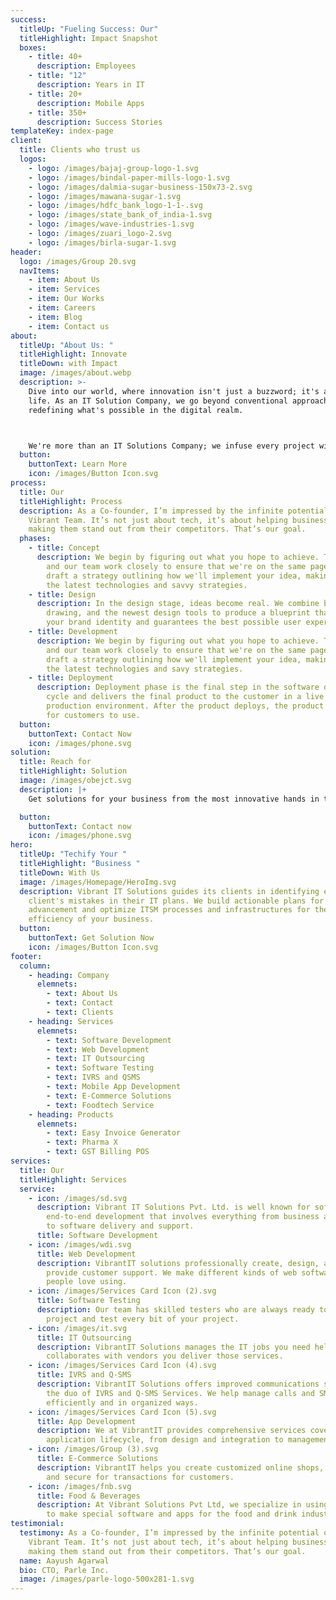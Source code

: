 ```yaml
---
success:
  titleUp: "Fueling Success: Our"
  titleHighlight: Impact Snapshot
  boxes:
    - title: 40+
      description: Employees
    - title: "12"
      description: Years in IT
    - title: 20+
      description: Mobile Apps
    - title: 350+
      description: Success Stories
templateKey: index-page
client:
  title: Clients who trust us
  logos:
    - logo: /images/bajaj-group-logo-1.svg
    - logo: /images/bindal-paper-mills-logo-1.svg
    - logo: /images/dalmia-sugar-business-150x73-2.svg
    - logo: /images/mawana-sugar-1.svg
    - logo: /images/hdfc_bank_logo-1-1-.svg
    - logo: /images/state_bank_of_india-1.svg
    - logo: /images/wave-industries-1.svg
    - logo: /images/zuari_logo-2.svg
    - logo: /images/birla-sugar-1.svg
header:
  logo: /images/Group 20.svg
  navItems:
    - item: About Us
    - item: Services
    - item: Our Works
    - item: Careers
    - item: Blog
    - item: Contact us
about:
  titleUp: "About Us: "
  titleHighlight: Innovate
  titleDown: with Impact
  image: /images/about.webp
  description: >-
    Dive into our world, where innovation isn't just a buzzword; it's a way of
    life. As an IT Solution Company, we go beyond conventional approaches,
    redefining what's possible in the digital realm.



    We're more than an IT Solutions Company; we infuse every project with passion and purpose. Join us in creating a future where technology harmonizes with humanity.
  button:
    buttonText: Learn More
    icon: /images/Button Icon.svg
process:
  title: Our
  titleHighlight: Process
  description: As a Co-founder, I’m impressed by the infinite potential of the
    Vibrant Team. It’s not just about tech, it’s about helping businesses and
    making them stand out from their competitors. That’s our goal.
  phases:
    - title: Concept
      description: We begin by figuring out what you hope to achieve. Together, you
        and our team work closely to ensure that we're on the same page. We
        draft a strategy outlining how we'll implement your idea, making use of
        the latest technologies and savvy strategies.
    - title: Design
      description: In the design stage, ideas become real. We combine brainstorming,
        drawing, and the newest design tools to produce a blueprint that matches
        your brand identity and guarantees the best possible user experience.
    - title: Development
      description: We begin by figuring out what you hope to achieve. Together, you
        and our team work closely to ensure that we're on the same page. We
        draft a strategy outlining how we'll implement your idea, making use of
        the latest technologies and savy strategies.
    - title: Deployment
      description: Deployment phase is the final step in the software development life
        cycle and delivers the final product to the customer in a live
        production environment. After the product deploys, the product is ready
        for customers to use.
  button:
    buttonText: Contact Now
    icon: /images/phone.svg
solution:
  title: Reach for
  titleHighlight: Solution
  image: /images/obejct.svg
  description: |+
    Get solutions for your business from the most innovative hands in tech.

  button:
    buttonText: Contact now
    icon: /images/phone.svg
hero:
  titleUp: "Techify Your "
  titleHighlight: "Business "
  titleDown: With Us
  image: /images/Homepage/HeroImg.svg
  description: Vibrant IT Solutions guides its clients in identifying each
    client's mistakes in their IT plans. We build actionable plans for
    advancement and optimize ITSM processes and infrastructures for the ultimate
    efficiency of your business.
  button:
    buttonText: Get Solution Now
    icon: /images/Button Icon.svg
footer:
  column:
    - heading: Company
      elemnets:
        - text: About Us
        - text: Contact
        - text: Clients
    - heading: Services
      elemnets:
        - text: Software Development
        - text: Web Development
        - text: IT Outsourcing
        - text: Software Testing
        - text: IVRS and QSMS
        - text: Mobile App Development
        - text: E-Commerce Solutions
        - text: Foodtech Service
    - heading: Products
      elemnets:
        - text: Easy Invoice Generator
        - text: Pharma X
        - text: GST Billing POS
services:
  title: Our
  titleHighlight: Services
  service:
    - icon: /images/sd.svg
      description: Vibrant IT Solutions Pvt. Ltd. is well known for software’s
        end-to-end development that involves everything from business analysis
        to software delivery and support.
      title: Software Development
    - icon: /images/wdi.svg
      title: Web Development
      description: VibrantIT solutions professionally create, design, and continuously
        provide customer support. We make different kinds of web software that
        people love using.
    - icon: /images/Services Card Icon (2).svg
      title: Software Testing
      description: Our team has skilled testers who are always ready to take your
        project and test every bit of your project.
    - icon: /images/it.svg
      title: IT Outsourcing
      description: VibrantIT Solutions manages the IT jobs you need help with and also
        collaborates with vendors you deliver those services.
    - icon: /images/Services Card Icon (4).svg
      title: IVRS and Q-SMS
      description: VibrantIT Solutions offers improved communications services with
        the duo of IVRS and Q-SMS Services. We help manage calls and SMS queues
        efficiently and in organized ways.
    - icon: /images/Services Card Icon (5).svg
      title: App Development
      description: We at VibrantIT provides comprehensive services covering the entire
        application lifecycle, from design and integration to management.
    - icon: /images/Group (3).svg
      title: E-Commerce Solutions
      description: VibrantIT helps you create customized online shops, user-friendly
        and secure for transactions for customers.
    - icon: /images/fnb.svg
      title: Food & Beverages
      description: At Vibrant Solutions Pvt Ltd, we specialize in using new technology
        to make special software and apps for the food and drink industry.
testimonial:
  testimony: As a Co-founder, I’m impressed by the infinite potential of the
    Vibrant Team. It’s not just about tech, it’s about helping businesses and
    making them stand out from their competitors. That’s our goal.
  name: Aayush Agarwal
  bio: CTO, Parle Inc.
  image: /images/parle-logo-500x281-1.svg
---
```

